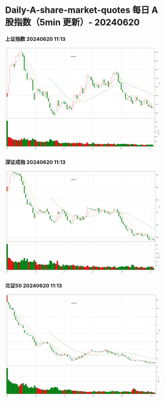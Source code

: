 
# Daily-A-share-market-quotes 每日 A 股指数（5min 更新）- 20240620

### 上证指数 20240620 11:13
![](./fig/2024/6/20240620-sh000001.png)

### 深证成指 20240620 11:13
![](./fig/2024/6/20240620-sz399001.png)

### 北证50 20240620 11:13
![](./fig/2024/6/20240620-bj899050.png)
